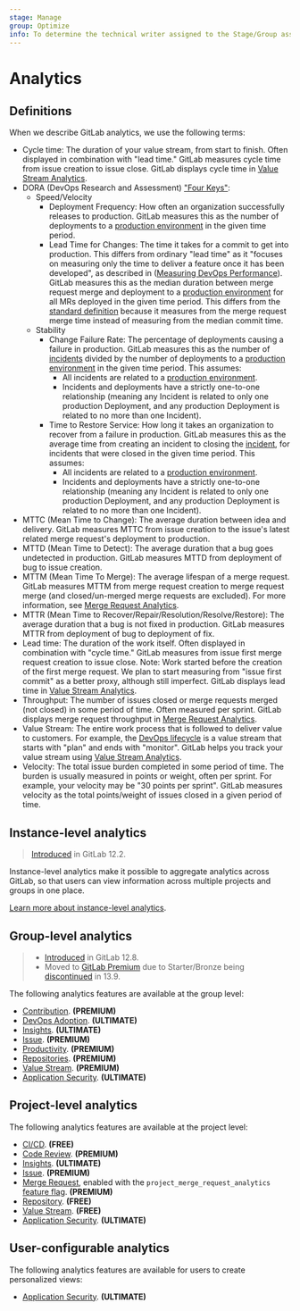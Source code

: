 ```yaml
---
stage: Manage
group: Optimize
info: To determine the technical writer assigned to the Stage/Group associated with this page, see https://about.gitlab.com/handbook/engineering/ux/technical-writing/#assignments
---
```


# Analytics

## Definitions

When we describe GitLab analytics, we use the following terms:

- Cycle time: The duration of your value stream, from start to finish. Often displayed in combination with "lead time." GitLab measures cycle time from issue creation to issue close. GitLab displays cycle time in [Value Stream Analytics](value_stream_analytics.md).
- DORA (DevOps Research and Assessment) ["Four Keys"](https://cloud.google.com/blog/products/devops-sre/using-the-four-keys-to-measure-your-devops-performance):
  - Speed/Velocity
    - Deployment Frequency: How often an organization successfully releases to production. GitLab measures this as the number of deployments to a [production environment](../../ci/environments/index.md#deployment-tier-of-environments) in the given time period.
    - Lead Time for Changes: The time it takes for a commit to get into production. This differs from ordinary "lead time" as it "focuses on measuring only the time to deliver a feature once it has been developed", as described in ([Measuring DevOps Performance](https://devops.com/measuring-devops-performance/)). GitLab measures this as the median duration between merge request merge and deployment to a [production environment](../../ci/environments/index.md#deployment-tier-of-environments) for all MRs deployed in the given time period. This differs from the [standard definition](https://github.com/GoogleCloudPlatform/fourkeys/blob/main/METRICS.md#lead-time-for-changes) because it measures from the merge request merge time instead of measuring from the median commit time.
  - Stability
    - Change Failure Rate: The percentage of deployments causing a failure in production. GitLab measures this as the number of [incidents](../../operations/incident_management/incidents.md) divided by the number of deployments to a [production environment](../../ci/environments/index.md#deployment-tier-of-environments) in the given time period. This assumes:
      - All incidents are related to a [production environment](../../ci/environments/index.md#deployment-tier-of-environments).
      - Incidents and deployments have a strictly one-to-one relationship (meaning any Incident is related to only one production Deployment, and any production Deployment is related to no more than one Incident).
    - Time to Restore Service: How long it takes an organization to recover from a failure in production. GitLab measures this as the average time from creating an incident to closing the [incident](../../operations/incident_management/incidents.md), for incidents that were closed in the given time period. This assumes:
      - All incidents are related to a [production environment](../../ci/environments/index.md#deployment-tier-of-environments).
      - Incidents and deployments have a strictly one-to-one relationship (meaning any Incident is related to only one production Deployment, and any production Deployment is related to no more than one Incident).
- MTTC (Mean Time to Change): The average duration between idea and delivery. GitLab measures MTTC from issue creation to the issue's latest related merge request's deployment to production.
- MTTD (Mean Time to Detect): The average duration that a bug goes undetected in production. GitLab measures MTTD from deployment of bug to issue creation.
- MTTM (Mean Time To Merge): The average lifespan of a merge request. GitLab measures MTTM from merge request creation to merge request merge (and closed/un-merged merge requests are excluded). For more information, see [Merge Request Analytics](merge_request_analytics.md).
- MTTR (Mean Time to Recover/Repair/Resolution/Resolve/Restore): The average duration that a bug is not fixed in production. GitLab measures MTTR from deployment of bug to deployment of fix.
- Lead time: The duration of the work itself. Often displayed in combination with "cycle time." GitLab measures from issue first merge request creation to issue close. Note: Work started before the creation of the first merge request. We plan to start measuring from "issue first commit" as a better proxy, although still imperfect. GitLab displays lead time in [Value Stream Analytics](value_stream_analytics.md).
- Throughput: The number of issues closed or merge requests merged (not closed) in some period of time. Often measured per sprint. GitLab displays merge request throughput in [Merge Request Analytics](merge_request_analytics.md).
- Value Stream: The entire work process that is followed to deliver value to customers. For example, the [DevOps lifecycle](https://about.gitlab.com/stages-devops-lifecycle/) is a value stream that starts with "plan" and ends with "monitor". GitLab helps you track your value stream using [Value Stream Analytics](value_stream_analytics.md).
- Velocity: The total issue burden completed in some period of time. The burden is usually measured in points or weight, often per sprint. For example, your velocity may be "30 points per sprint". GitLab measures velocity as the total points/weight of issues closed in a given period of time.

## Instance-level analytics

> [Introduced](https://gitlab.com/gitlab-org/gitlab/-/issues/12077) in GitLab 12.2.

Instance-level analytics make it possible to aggregate analytics across
GitLab, so that users can view information across multiple projects and groups
in one place.

[Learn more about instance-level analytics](../admin_area/analytics/index.md).

## Group-level analytics

> - [Introduced](https://gitlab.com/gitlab-org/gitlab/-/issues/195979) in GitLab 12.8.
> - Moved to [GitLab Premium](https://about.gitlab.com/pricing/) due to Starter/Bronze being [discontinued](https://about.gitlab.com/blog/2021/01/26/new-gitlab-product-subscription-model/) in 13.9.

The following analytics features are available at the group level:

- [Contribution](../group/contribution_analytics/index.md). **(PREMIUM)**
- [DevOps Adoption](../group/devops_adoption/index.md). **(ULTIMATE)**
- [Insights](../group/insights/index.md). **(ULTIMATE)**
- [Issue](../group/issues_analytics/index.md). **(PREMIUM)**
- [Productivity](productivity_analytics.md). **(PREMIUM)**
- [Repositories](../group/repositories_analytics/index.md). **(PREMIUM)**
- [Value Stream](../group/value_stream_analytics/index.md). **(PREMIUM)**
- [Application Security](../application_security/security_dashboard/#group-security-dashboard). **(ULTIMATE)**

## Project-level analytics

The following analytics features are available at the project level:

- [CI/CD](ci_cd_analytics.md). **(FREE)**
- [Code Review](code_review_analytics.md). **(PREMIUM)**
- [Insights](../project/insights/index.md). **(ULTIMATE)**
- [Issue](../group/issues_analytics/index.md). **(PREMIUM)**
- [Merge Request](merge_request_analytics.md), enabled with the `project_merge_request_analytics`
  [feature flag](../../development/feature_flags/index.md#enabling-a-feature-flag-locally-in-development). **(PREMIUM)**
- [Repository](repository_analytics.md). **(FREE)**
- [Value Stream](value_stream_analytics.md). **(FREE)**
- [Application Security](../application_security/security_dashboard/#project-security-dashboard). **(ULTIMATE)**

## User-configurable analytics

The following analytics features are available for users to create personalized views:

- [Application Security](../application_security/security_dashboard/#security-center). **(ULTIMATE)**
